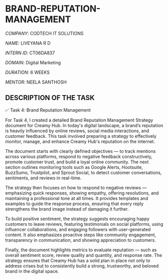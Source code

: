 # BRAND-REPUTATION-MANAGEMENT

*COMPANY*: CODTECH IT SOLUTIONS

*NAME*: LIVEYANA R D

*INTERN ID*: CT06DA837

*DOMAIN*: Digital Marketing

*DURATION*: 6 WEEKS

*MENTOR*: NEELA SANTHOSH

## DESCRIPTION OF THE TASK

✅ Task 4: Brand Reputation Management

For Task 4, I created a detailed Brand Reputation Management Strategy document for Creamy Hub. In today's digital landscape, a brand’s reputation is heavily influenced by online reviews, social media interactions, and customer feedback. This task involved preparing a strategy to effectively monitor, manage, and enhance Creamy Hub's reputation on the internet.

The document starts with clearly defined objectives — to track mentions across various platforms, respond to negative feedback constructively, promote customer trust, and build a loyal online community. The next section outlines monitoring tools such as Google Alerts, Hootsuite, BuzzSumo, Trustpilot, and Sprout Social, to detect customer conversations, sentiments, and reviews in real-time.

The strategy then focuses on how to respond to negative reviews — emphasizing quick responses, showing empathy, offering resolutions, and maintaining a professional tone at all times. It provides templates and examples to guide the response process, ensuring that every reply strengthens the brand image instead of damaging it further.

To build positive sentiment, the strategy suggests encouraging happy customers to leave reviews, featuring testimonials on social platforms, using influencer collaborations, and engaging followers with user-generated content. It also emphasizes proactive steps like community engagement, transparency in communication, and showing appreciation to customers.

Finally, the document highlights metrics to evaluate reputation — such as overall sentiment score, review quality and quantity, and response rate. The strategy ensures that Creamy Hub has a solid plan in place not only to address crises but to consistently build a strong, trustworthy, and beloved brand in the digital space.
